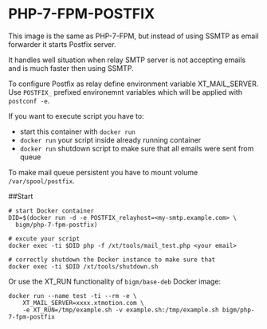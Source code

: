 # PHP-7-FPM-POSTFIX

This image is the same as PHP-7-FPM, but instead of using SSMTP as email forwarder it starts
Postfix server.

It handles well situation when relay SMTP server is not accepting emails and is much faster then using SSMTP.
 
To configure Postfix as relay define environment variable XT_MAIL_SERVER. Use `POSTFIX_` prefixed
environemnt variables which will be applied with `postconf -e`.

If you want to execute script you have to:

* start this container with `docker run`
* `docker run` your script inside already running container
* `docker run` shutdown script to make sure that all emails were sent from queue

To make mail queue persistent you have to mount volume `/var/spool/postfix`.

##Start

    # start Docker container
    DID=$(docker run -d -e POSTFIX_relayhost=<my-smtp.example.com> \
      bigm/php-7-fpm-postfix)
      
    # excute your script
    docker exec -ti $DID php -f /xt/tools/mail_test.php <your email>
    
    # correctly shutdown the Docker instance to make sure that 
    docker exec -ti $DID /xt/tools/shutdown.sh
    
Or use the XT_RUN functionality of `bigm/base-deb` Docker image:
     
    docker run --name test -ti --rm -e \ 
        XT_MAIL_SERVER=xxxx.xtmotion.com \ 
        -e XT_RUN=/tmp/example.sh -v example.sh:/tmp/example.sh bigm/php-7-fpm-postfix     
       

